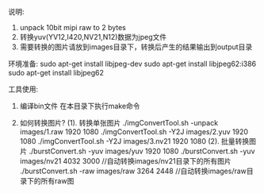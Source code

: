 说明:
1. unpack 10bit mipi raw to 2 bytes
2. 转换yuv(YV12,I420,NV21,N12)数据为jpeg文件
3. 需要转换的图片请放到images目录下，转换后产生的结果输出到output目录

环境准备:
sudo apt-get install libjpeg-dev
sudo apt-get install libjpeg62:i386
sudo apt-get install libjpeg62

工具使用:
1. 编译bin文件
在本目录下执行make命令

2. 如何转换图片?
(1). 转换单张图片
./imgConvertTool.sh -unpack images/1.raw 1920 1080
./imgConvertTool.sh -Y2J images/2.yuv 1920 1080
./imgConvertTool.sh -Y2J images/3.nv21 1920 1080
(2). 批量转换图片
./burstConvert.sh -yuv images/yuv 1920 1080 
./burstConvert.sh -yuv images/nv21 4032 3000   //自动转换images/nv21目录下的所有图片
./burstConvert.sh -raw images/raw 3264 2448    //自动转换images/raw目录下的所有raw图
